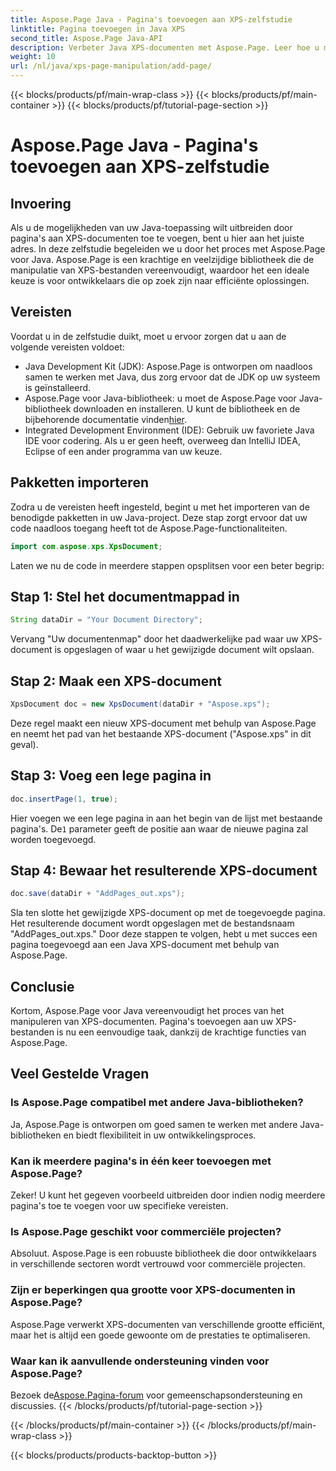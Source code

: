 ```yaml
---
title: Aspose.Page Java - Pagina's toevoegen aan XPS-zelfstudie
linktitle: Pagina toevoegen in Java XPS
second_title: Aspose.Page Java-API
description: Verbeter Java XPS-documenten met Aspose.Page. Leer hoe u moeiteloos pagina's kunt toevoegen voor verbeterde applicatiefunctionaliteit. Duik nu in de tutorial!
weight: 10
url: /nl/java/xps-page-manipulation/add-page/
---
```


{{< blocks/products/pf/main-wrap-class >}}
{{< blocks/products/pf/main-container >}}
{{< blocks/products/pf/tutorial-page-section >}}

# Aspose.Page Java - Pagina's toevoegen aan XPS-zelfstudie

## Invoering
Als u de mogelijkheden van uw Java-toepassing wilt uitbreiden door pagina's aan XPS-documenten toe te voegen, bent u hier aan het juiste adres. In deze zelfstudie begeleiden we u door het proces met Aspose.Page voor Java. Aspose.Page is een krachtige en veelzijdige bibliotheek die de manipulatie van XPS-bestanden vereenvoudigt, waardoor het een ideale keuze is voor ontwikkelaars die op zoek zijn naar efficiënte oplossingen.
## Vereisten
Voordat u in de zelfstudie duikt, moet u ervoor zorgen dat u aan de volgende vereisten voldoet:
- Java Development Kit (JDK): Aspose.Page is ontworpen om naadloos samen te werken met Java, dus zorg ervoor dat de JDK op uw systeem is geïnstalleerd.
- Aspose.Page voor Java-bibliotheek: u moet de Aspose.Page voor Java-bibliotheek downloaden en installeren. U kunt de bibliotheek en de bijbehorende documentatie vinden[hier](https://reference.aspose.com/page/java/).
- Integrated Development Environment (IDE): Gebruik uw favoriete Java IDE voor codering. Als u er geen heeft, overweeg dan IntelliJ IDEA, Eclipse of een ander programma van uw keuze.
## Pakketten importeren
Zodra u de vereisten heeft ingesteld, begint u met het importeren van de benodigde pakketten in uw Java-project. Deze stap zorgt ervoor dat uw code naadloos toegang heeft tot de Aspose.Page-functionaliteiten.
```java
import com.aspose.xps.XpsDocument;
```
Laten we nu de code in meerdere stappen opsplitsen voor een beter begrip:
## Stap 1: Stel het documentmappad in
```java
String dataDir = "Your Document Directory";
```
Vervang "Uw documentenmap" door het daadwerkelijke pad waar uw XPS-document is opgeslagen of waar u het gewijzigde document wilt opslaan.
## Stap 2: Maak een XPS-document
```java
XpsDocument doc = new XpsDocument(dataDir + "Aspose.xps");
```
Deze regel maakt een nieuw XPS-document met behulp van Aspose.Page en neemt het pad van het bestaande XPS-document ("Aspose.xps" in dit geval).
## Stap 3: Voeg een lege pagina in
```java
doc.insertPage(1, true);
```
Hier voegen we een lege pagina in aan het begin van de lijst met bestaande pagina's. De`1` parameter geeft de positie aan waar de nieuwe pagina zal worden toegevoegd.
## Stap 4: Bewaar het resulterende XPS-document
```java
doc.save(dataDir + "AddPages_out.xps");
```
Sla ten slotte het gewijzigde XPS-document op met de toegevoegde pagina. Het resulterende document wordt opgeslagen met de bestandsnaam "AddPages_out.xps."
Door deze stappen te volgen, hebt u met succes een pagina toegevoegd aan een Java XPS-document met behulp van Aspose.Page.
## Conclusie
Kortom, Aspose.Page voor Java vereenvoudigt het proces van het manipuleren van XPS-documenten. Pagina's toevoegen aan uw XPS-bestanden is nu een eenvoudige taak, dankzij de krachtige functies van Aspose.Page.
## Veel Gestelde Vragen
### Is Aspose.Page compatibel met andere Java-bibliotheken?
Ja, Aspose.Page is ontworpen om goed samen te werken met andere Java-bibliotheken en biedt flexibiliteit in uw ontwikkelingsproces.
### Kan ik meerdere pagina's in één keer toevoegen met Aspose.Page?
Zeker! U kunt het gegeven voorbeeld uitbreiden door indien nodig meerdere pagina's toe te voegen voor uw specifieke vereisten.
### Is Aspose.Page geschikt voor commerciële projecten?
Absoluut. Aspose.Page is een robuuste bibliotheek die door ontwikkelaars in verschillende sectoren wordt vertrouwd voor commerciële projecten.
### Zijn er beperkingen qua grootte voor XPS-documenten in Aspose.Page?
Aspose.Page verwerkt XPS-documenten van verschillende grootte efficiënt, maar het is altijd een goede gewoonte om de prestaties te optimaliseren.
### Waar kan ik aanvullende ondersteuning vinden voor Aspose.Page?
 Bezoek de[Aspose.Pagina-forum](https://forum.aspose.com/c/page/39) voor gemeenschapsondersteuning en discussies.
{{< /blocks/products/pf/tutorial-page-section >}}

{{< /blocks/products/pf/main-container >}}
{{< /blocks/products/pf/main-wrap-class >}}

{{< blocks/products/products-backtop-button >}}
